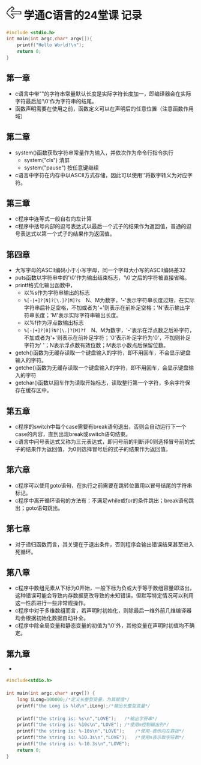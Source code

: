 # [<img style="width:40px;transform:rotate(180deg);" src="../../../assets/image/back.jpg"/>](../index.md) 学通C语言的24堂课 记录

```c {cmd="cmd",args=["/C","gcc","-std=c11","-x","c","$input_file","&","a.exe","&","del","a.exe"]}
#include <stdio.h>
int main(int argc,char* argv[]){
    printf("Hello World!\n");
    return 0;
}
```

## 第一章

* c语言中带""的字符串常量默认长度是实际字符长度加一，即编译器会在实际字符最后加'\0'作为字符串的结尾。
* 函数声明需要在使用之前，函数定义可以在声明后的任意位置（注意函数作用域）

## 第二章

* system()函数获取字符串常量作为输入，并依次作为命令行指令执行
  * system("cls") 清屏
  * system("pause") 按任意键继续
* c语言中字符在内存中以ASCII方式存储，因此可以使用'\'将数字转义为对应字符。

## 第三章

* c程序中连等式一般自右向左计算
* c程序中括号内部的逗号表达式以最后一个式子的结果作为返回值，普通的逗号表达式以第一个式子的结果作为返回值。

## 第四章

* 大写字母的ASCII编码小于小写字母，同一个字母大小写的ASCII编码差32
* puts函数以字符串中的'\0'作为输出结束标志，'\0'之后的字符被直接省略。
* printf格式化输出函数中，
  * 以%s作为字符串输出的标志
  * `%[-|+]?[N]?[\.]?[M]?s`&emsp;N、M为数字，'-'表示字符串长度过短，在实际字符串后补足空格，不加或者为'+'则表示在前补足空格；'N'表示输出字符串长度；'M'表示实际字符串输出长度。
  * 以%f作为浮点数输出标志
  * `%[-|+]?[0]?N?[\.]?[M]?f`&emsp;N、M为数字，'-'表示在浮点数之后补字符，不加或者为'+'则表示在前补足字符；'0'表示补足字符为'0'，不加则补足字符为' '；N表示浮点数有效位数；M表示小数点后保留位数。
* getch()函数为无缓存读取一个键盘输入的字符，即不用回车，不会显示键盘输入的字符。
* getche()函数为无缓存读取一个键盘输入的字符，即不用回车，会显示键盘输入的字符
* getchar()函数以回车作为读取开始标志，读取整行第一个字符，多余字符保存在缓存区中。

## 第五章

* c程序的switch中每个case需要有break语句退出，否则会自动运行下一个case的内容，直到出现break或switch语句结束。
* c语言中问号表达式又称为三元表达式，即问号前的判断非0则选择冒号前的式子的结果作为返回值，为0则选择冒号后的式子的结果作为返回值。

## 第六章

* c程序可以使用goto语句，在执行之前需要在跳转位置用以冒号结尾的字符串标记。
* c程序中离开循环语句的方法有：不满足while或for的条件跳出；break语句跳出；goto语句跳出。

## 第七章

* 对于递归函数而言，其关键在于退出条件，否则程序会输出错误结果甚至进入死循环。

## 第八章

* c程序中数组元素从下标为0开始，一般下标为负或大于等于数组容量即溢出，这种错误可能会导致内存数据更改导致的未知错误，但默写特定情况可以利用这一性质进行一些非常规操作。
* c程序中对于多维数组而言，若声明时初始化，则除最后一维外前几维编译器均会根据初始化数据自动补全。
* c程序中除全局变量和静态变量的初值为'\0'外，其他变量在声明时初值均不确定。

## 第九章

* 

```c {cmd="cmd",args=["/C","gcc","-std=c11","-x","c","$input_file",,"&","a.exe","&","del","a.exe"]}
#include<stdio.h>

int main(int argc,char* argv[]) {
    long iLong=100000;/*定义长整型变量，为其赋值*/
	printf("the Long is %ld\n",iLong);/*输出长整型变量*/

	printf("the string is: %s\n","LOVE");	/*输出字符串*/
	printf("the string is: %10s\n","LOVE");	/*使用m控制输出列*/
	printf("the string is: %-10s\n","LOVE");	/*使用-表示向左靠拢*/
	printf("the string is: %10.3s\n","LOVE");	/*使用n表示取字符数*/
	printf("the string is: %-10.3s\n","LOVE");
    return 0;
}
```
